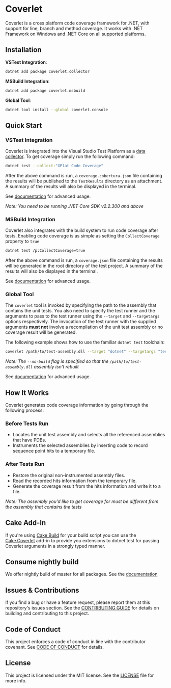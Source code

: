# Coverlet

Coverlet is a cross platform code coverage framework for .NET, with support for line, branch and method coverage. It works with .NET Framework on Windows and .NET Core on all supported platforms.

## Installation

**VSTest Integration**:

```bash
dotnet add package coverlet.collector
```

**MSBuild Integration**:

```bash
dotnet add package coverlet.msbuild
```

**Global Tool**:

```bash
dotnet tool install --global coverlet.console
```

## Quick Start

### VSTest Integration

Coverlet is integrated into the Visual Studio Test Platform as a [data collector](https://github.com/Microsoft/vstest-docs/blob/master/docs/extensions/datacollector.md). To get coverage simply run the following command:

```bash
dotnet test --collect:"XPlat Code Coverage"
```

After the above command is run, a `coverage.cobertura.json` file containing the results will be published to the `TestResults` directory as an attachment. A summary of the results will also be displayed in the terminal.

See [documentation](Documentation/VSTestIntegration.md) for advanced usage.

_Note: You need to be running .NET Core SDK v2.2.300 and above_

### MSBuild Integration

Coverlet also integrates with the build system to run code coverage after tests. Enabling code coverage is as simple as setting the `CollectCoverage` property to `true`

```bash
dotnet test /p:CollectCoverage=true
```

After the above command is run, a `coverage.json` file containing the results will be generated in the root directory of the test project. A summary of the results will also be displayed in the terminal.

See [documentation](Documentation/MSBuildIntegration.md) for advanced usage.

### Global Tool

The `coverlet` tool is invoked by specifying the path to the assembly that contains the unit tests. You also need to specify the test runner and the arguments to pass to the test runner using the `--target` and `--targetargs` options respectively. The invocation of the test runner with the supplied arguments **must not** involve a recompilation of the unit test assembly or no coverage result will be generated.

The following example shows how to use the familiar `dotnet test` toolchain:

```bash
coverlet /path/to/test-assembly.dll --target "dotnet" --targetargs "test /path/to/test-project --no-build"
```

_Note: The `--no-build` flag is specified so that the `/path/to/test-assembly.dll` assembly isn't rebuilt_

See [documentation](Documentation/GlobalTool.md) for advanced usage.

## How It Works

Coverlet generates code coverage information by going through the following process:

### Before Tests Run

* Locates the unit test assembly and selects all the referenced assemblies that have PDBs.
* Instruments the selected assemblies by inserting code to record sequence point hits to a temporary file.

### After Tests Run

* Restore the original non-instrumented assembly files.
* Read the recorded hits information from the temporary file.
* Generate the coverage result from the hits information and write it to a file.

_Note: The assembly you'd like to get coverage for must be different from the assembly that contains the tests_

## Cake Add-In

If you're using [Cake Build](https://cakebuild.net) for your build script you can use the [Cake.Coverlet](https://github.com/Romanx/Cake.Coverlet) add-in to provide you extensions to dotnet test for passing Coverlet arguments in a strongly typed manner.

## Consume nightly build

We offer nightly build of master for all packages.
See the [documentation](Documentation/ConsumeNightlyBuild.md)

## Issues & Contributions

If you find a bug or have a feature request, please report them at this repository's issues section. See the [CONTRIBUTING GUIDE](CONTRIBUTING.md) for details on building and contributing to this project.

## Code of Conduct

This project enforces a code of conduct in line with the contributor covenant. See [CODE OF CONDUCT](CODE_OF_CONDUCT.md) for details.

## License

This project is licensed under the MIT license. See the [LICENSE](LICENSE) file for more info.
